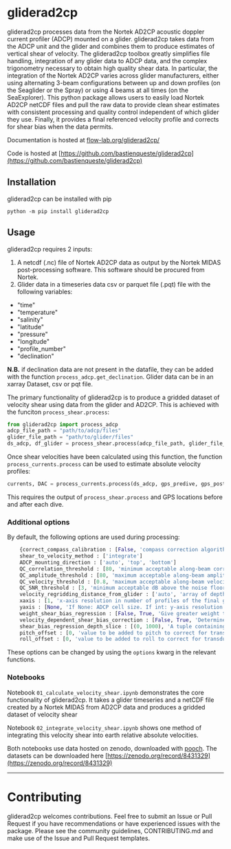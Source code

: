 # gliderad2cp

gliderad2cp processes data from the Nortek AD2CP acoustic doppler current profiler (ADCP) mounted on a glider. gliderad2cp takes data from the ADCP unit and the glider and combines them to produce estimates of vertical shear of velocity. The gliderad2cp toolbox greatly simplifies file handling, integration of any glider data to ADCP data, and the complex trigonometry necessary to obtain high quality shear data. In particular, the integration of the Nortek AD2CP varies across glider manufacturers, either using alternating 3-beam configurations between up and down profiles (on the Seaglider or the Spray) or using 4 beams at all times (on the SeaExplorer). This python package allows users to easily load Nortek AD2CP netCDF files and pull the raw data to provide clean shear estimates with consistent processing and quality control independent of which glider they use. Finally, it provides a final referenced velocity profile and corrects for shear bias when the data permits.

Documentation is hosted at [flow-lab.org/gliderad2cp/](https://www.flow-lab.org/gliderad2cp/)

Code is hosted at [https://github.com/bastienqueste/gliderad2cp](https://github.com/bastienqueste/gliderad2cp)

## Installation

gliderad2cp can be installed with pip

`python -m pip install gliderad2cp`

## Usage

gliderad2cp requires 2 inputs:
1. A netcdf (.nc) file of Nortek AD2CP data as output by the Nortek MIDAS post-processing software. This software should be procured from Nortek.
2. Glider data in a timeseries data csv or parquet file (.pqt) file with the following variables:
- "time"
- "temperature"
- "salinity"
- "latitude"
- "pressure"
- "longitude"
- "profile_number"
- "declination"

**N.B.** if declination data are not present in the datafile, they can be added with the function `process_adcp.get_declination`. Glider data can be in an xarray Dataset, csv or pqt file.

The primary functionality of gliderad2cp is to produce a gridded dataset of velocity shear using data from the glider and AD2CP. This is achieved with the funciton `process_shear.process`:

```python
from gliderad2cp import process_adcp
adcp_file_path = "path/to/adcp/files"
glider_file_path = "path/to/glider/files"
ds_adcp, df_glider = process_shear.process(adcp_file_path, glider_file_path)
```

Once shear velocities have been calculated using this function, the function `process_currents.process` can be used to estimate absolute velocity profiles:

```python
currents, DAC = process_currents.process(ds_adcp, gps_predive, gps_postdive)
```

This requires the output of `process_shear.process` and GPS locations before and after each dive.

### Additional options
By default, the following options are used during processing:

```python
    {correct_compass_calibration : [False, 'compass correction algorithm is awaiting publication and will be added upon acceptance. Contact Bastien Queste if you require.']
    shear_to_velocity_method : ['integrate']
    ADCP_mounting_direction : ['auto', 'top', 'bottom']
    QC_correlation_threshold : [80, 'minimum acceptable along-beam correlation value.']
    QC_amplitude_threshold : [80, 'maximum acceptable along-beam amplitude.']
    QC_velocity_threshold : [0.8, 'maximum acceptable along-beam velocity in m.s-1.']
    QC_SNR_threshold : [3, 'minimum acceptable dB above the noise floor.']
    velocity_regridding_distance_from_glider : ['auto', 'array of depth-offsets from the glider, in m, at which to interpolate beam velocities onto isobars to avoid shear-smearing. Negative for bottom-mounted ADCPs.']
    xaxis : [1, 'x-axis resolution in number of profiles of the final gridded products.']
    yaxis : [None, 'If None: ADCP cell size. If int: y-axis resolution in metres of the final gridded products.']
    weight_shear_bias_regression : [False, True, 'Give greater weight to dives with greater travel distance which can increase signal to noise.']
    velocity_dependent_shear_bias_correction : [False, True, 'Determine velocity dependent shear-bias correction coefficients rather than constant coefficients.']
    shear_bias_regression_depth_slice : [(0, 1000), 'A tuple containing the upper and lower depth limits over which to determine shear bias. Helpful to avoid increased noise due to surface variability. For deep diving gliders (500,1000) is good.']
    pitch_offset : [0, 'value to be added to pitch to correct for transducer-compass misalignment']
    roll_offset : [0, 'value to be added to roll to correct for transducer-compass misalignment']}
```

These options can be changed by using the `options` kwarg in the relevant functions.

### Notebooks

Notebook `01_calculate_velocity_shear.ipynb` demonstrates the core functionality of gliderad2cp. It takes a glider timeseries and a netCDF file created by a Nortek MIDAS from AD2CP data and produces a gridded dataset of velocity shear

Notebook `02_integrate_velocity_shear.ipynb` shows one method of integrating this velocity shear into earth relative absolute velocities.

Both notebooks use data hosted on zenodo, downloaded with [pooch](https://github.com/fatiando/pooch). The datasets can be downloaded here [https://zenodo.org/record/8431329](https://zenodo.org/record/8431329)

-------------------------------

# Contributing

gliderad2cp welcomes contributions. Feel free to submit an Issue or Pull Request if you have recommendations or have experienced issues with the package. Please see the community guidelines, CONTRIBUTING.md and make use of the Issue and Pull Request templates.
